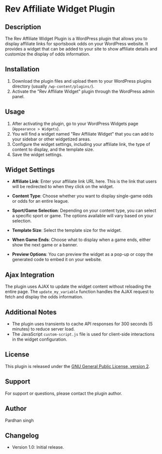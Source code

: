 # Rev Affiliate Widget Plugin

## Description
The Rev Affiliate Widget Plugin is a WordPress plugin that allows you to display affiliate links for sportsbook odds on your WordPress website. It provides a widget that can be added to your site to show affiliate details and customize the display of odds information.

## Installation

1. Download the plugin files and upload them to your WordPress plugins directory (usually `/wp-content/plugins/`).
2. Activate the "Rev Affiliate Widget" plugin through the WordPress admin panel.

## Usage

1. After activating the plugin, go to your WordPress Widgets page (`Appearance > Widgets`).
2. You will find a widget named "Rev Affiliate Widget" that you can add to your sidebar or other widgetized areas.
3. Configure the widget settings, including your affiliate link, the type of content to display, and the template size.
4. Save the widget settings.

## Widget Settings

- **Affiliate Link**: Enter your affiliate link URL here. This is the link that users will be redirected to when they click on the widget.

- **Content Type**: Choose whether you want to display single-game odds or odds for an entire league.

- **Sport/Game Selection**: Depending on your content type, you can select a specific sport or game. The options available will vary based on your selection.

- **Template Size**: Select the template size for the widget.

- **When Game Ends**: Choose what to display when a game ends, either show the next game or a banner.

- **Preview Options**: You can preview the widget as a pop-up or copy the generated code to embed it on your website.

## Ajax Integration
The plugin uses AJAX to update the widget content without reloading the entire page. The `update_my_variable` function handles the AJAX request to fetch and display the odds information.

## Additional Notes
- The plugin uses transients to cache API responses for 300 seconds (5 minutes) to reduce server load.
- The JavaScript `custom-script.js` file is used for client-side interactions in the widget configuration.

## License
This plugin is released under the [GNU General Public License, version 2](https://www.gnu.org/licenses/old-licenses/gpl-2.0.en.html).

## Support
For support or questions, please contact the plugin author.

## Author
Pardhan singh

## Changelog
- Version 1.0: Initial release.

